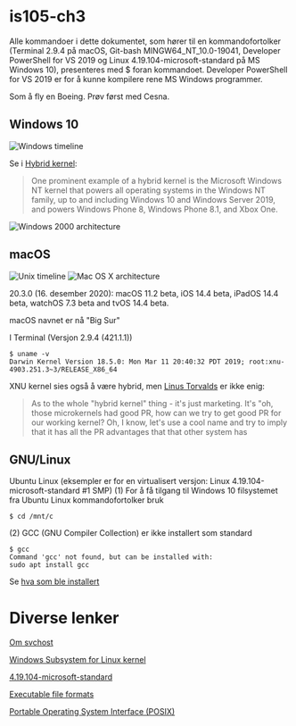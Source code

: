 # is105-ch3
Alle kommandoer i dette dokumentet, som hører til en kommandofortolker (Terminal 2.9.4 på macOS, Git-bash MINGW64_NT_10.0-19041, Developer PowerShell for VS 2019 og Linux 4.19.104-microsoft-standard på MS Windows 10), presenteres med $ foran kommandoet.
Developer PowerShell for VS 2019 er for å kunne kompilere rene MS Windows programmer.

Som å fly en Boeing. Prøv først med Cesna.

## Windows 10 
![Windows timeline](https://upload.wikimedia.org/wikipedia/commons/thumb/1/17/Suite_des_versions_de_Windows.svg/800px-Suite_des_versions_de_Windows.svg.png)

Se i [Hybrid kernel](https://en.wikipedia.org/wiki/Hybrid_kernel):
> One prominent example of a hybrid kernel is the Microsoft Windows NT kernel that powers all operating systems in the Windows NT family, up to and including Windows 10 and Windows Server 2019, and powers Windows Phone 8, Windows Phone 8.1, and Xbox One.

![Windows 2000 architecture](https://upload.wikimedia.org/wikipedia/commons/thumb/5/5d/Windows_2000_architecture.svg/468px-Windows_2000_architecture.svg.png "Windows 2000 architecture")

## macOS 
![Unix timeline](https://upload.wikimedia.org/wikipedia/commons/thumb/c/cd/Unix_timeline.en.svg/790px-Unix_timeline.en.svg.png "Unix timeline")
![Mac OS X architecture](https://upload.wikimedia.org/wikipedia/commons/thumb/f/f2/Diagram_of_Mac_OS_X_architecture.svg/556px-Diagram_of_Mac_OS_X_architecture.svg.png)

20.3.0 (16. desember 2020): macOS 11.2 beta, iOS 14.4 beta, iPadOS 14.4 beta, watchOS 7.3 beta and tvOS 14.4 beta.

macOS navnet er nå "Big Sur"

I Terminal (Versjon 2.9.4 (421.1.1))
```
$ uname -v
Darwin Kernel Version 18.5.0: Mon Mar 11 20:40:32 PDT 2019; root:xnu-4903.251.3~3/RELEASE_X86_64
```
XNU kernel sies også å være hybrid, men [Linus Torvalds](https://www.realworldtech.com/forum/?threadid=65915&curpostid=65936) er ikke enig:
> As to the whole "hybrid kernel" thing - it's just marketing. It's "oh, those microkernels had good PR, how can we try to get good PR for our working kernel? Oh, I know, let's use a cool name and try to imply that it has all the PR advantages that that other system has

## GNU/Linux
Ubuntu Linux (eksempler er for en virtualisert versjon: Linux 4.19.104-microsoft-standard #1 SMP)
(1) For å få tilgang til Windows 10 filsystemet fra Ubuntu Linux kommandofortolker bruk 
```
$ cd /mnt/c
```
(2) GCC (GNU Compiler Collection) er ikke installert som standard
```
$ gcc
Command 'gcc' not found, but can be installed with:
sudo apt install gcc
```
Se [hva som ble installert](notes/aptgcc.txt)

# Diverse lenker
[Om svchost](https://docs.microsoft.com/en-us/windows/application-management/svchost-service-refactoring)

[Windows Subsystem for Linux kernel](https://docs.microsoft.com/en-us/windows/wsl/kernel-release-notes)

[4.19.104-microsoft-standard](https://github.com/microsoft/WSL2-Linux-Kernel/releases/tag/4.19.104-microsoft-standard)

[Executable file formats](https://en.wikipedia.org/wiki/Comparison_of_executable_file_formats)

[Portable Operating System Interface (POSIX)](https://en.wikipedia.org/wiki/POSIX)
